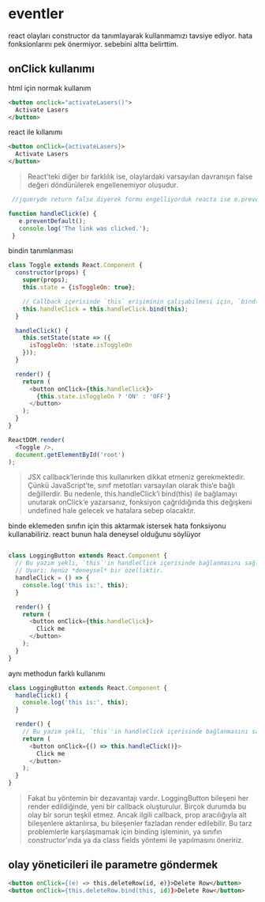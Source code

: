 # eventler

react olayları constructor da tanımlayarak kullanmamızı tavsiye ediyor. hata fonksionlarını pek önermiyor. sebebini altta belirttim.

## onClick kullanımı

html için normak kullanım
```html
<button onclick="activateLasers()">
  Activate Lasers
</button>
```

react ile kıllanımı
```html
<button onClick={activateLasers}>
  Activate Lasers
</button>
```

> React’teki diğer bir farklılık ise, olaylardaki varsayılan davranışın false değeri döndürülerek engellenemiyor oluşudur.

```javascript
 //jqueryde return false diyerek formu engelliyorduk reacta ise e.preventDefault() diyerek engelliyeceğiz.

function handleClick(e) {
   e.preventDefault();
   console.log('The link was clicked.');
 }
```

bindin tanımlanması
```javascript
class Toggle extends React.Component {
  constructor(props) {
    super(props);
    this.state = {isToggleOn: true};

    // Callback içerisinde `this` erişiminin çalışabilmesi için, `bind(this)` gereklidir
    this.handleClick = this.handleClick.bind(this);
  }

  handleClick() {
    this.setState(state => ({
      isToggleOn: !state.isToggleOn
    }));
  }

  render() {
    return (
      <button onClick={this.handleClick}>
        {this.state.isToggleOn ? 'ON' : 'OFF'}
      </button>
    );
  }
}

ReactDOM.render(
  <Toggle />,
  document.getElementById('root')
);
```

>JSX callback’lerinde this kullanırken dikkat etmeniz gerekmektedir. Çünkü JavaScript’te, sınıf metotları varsayılan olarak this‘e bağlı değillerdir. Bu nedenle, this.handleClick‘i bind(this) ile bağlamayı unutarak onClick‘e yazarsanız, fonksiyon çağrıldığında this değişkeni undefined hale gelecek ve hatalara sebep olacaktır.


binde eklemeden sınıfın için this aktarmak istersek hata fonksiyonu kullanabiliriz. react bunun hala deneysel olduğunu söylüyor
```javascript

class LoggingButton extends React.Component {
  // Bu yazım şekli, `this`'in handleClick içerisinde bağlanmasını sağlar.
  // Uyarı: henüz *deneysel* bir özelliktir.
  handleClick = () => {
    console.log('this is:', this);
  }

  render() {
    return (
      <button onClick={this.handleClick}>
        Click me
      </button>
    );
  }
}
```

aynı methodun farklı kullanımı
```javascript
class LoggingButton extends React.Component {
  handleClick() {
    console.log('this is:', this);
  }

  render() {
    // Bu yazım şekli, `this`'in handleClick içerisinde bağlanmasını sağlar.
    return (
      <button onClick={() => this.handleClick()}>
        Click me
      </button>
    );
  }
}
```

>Fakat bu yöntemin bir dezavantajı vardır. LoggingButton bileşeni her render edildiğinde, yeni bir callback oluşturulur. Birçok durumda bu olay bir sorun teşkil etmez. Ancak ilgili callback, prop aracılığıyla alt bileşenlere aktarılırsa, bu bileşenler fazladan render edilebilir. Bu tarz problemlerle karşılaşmamak için binding işleminin, ya sınıfın constructor’ında ya da class fields yöntemi ile yapılmasını öneririz.


## olay yöneticileri ile parametre göndermek
```html
<button onClick={(e) => this.deleteRow(id, e)}>Delete Row</button>
<button onClick={this.deleteRow.bind(this, id)}>Delete Row</button>
```
